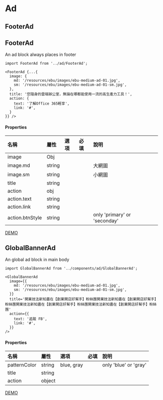 # Ad

## FooterAd

## FooterAd

An ad block always places in footer

```text
import FooterAd from '../ad/FooterAd';

<FooterAd {...{
  image: {
    md: '/resources/ebu/images/ebu-medium-ad-01.jpg',
    sm: '/resources/ebu/images/ebu-medium-ad-01-sm.jpg',
  },
  title: '您隨身的雲端辦公室，無論在哪都能使用一流的高生產力工具！',
  action: {
    text: '了解Office 365輕享',
    link: '#',
  }
}} />
```



#### Properties

| 名稱 | 屬性 | 選項 | 必填 | 說明 |
| :--- | :--- | :--- | :--- | :--- |
| image  | Obj |  |  |  |
| image.md | string |  |  | 大網圖 |
| image.sm | string |  |  | 小網圖 |
| title | string |  |  |  |
| action | obj |  |  |  |
| action.text | string |  |  |  |
| action.link | string |  |  |  |
| action.btnStyle | string |  |  | only 'primary' or 'seconday' |

[DEMO](http://fetnet-storybook.aja.com.tw/iframe.html?id=ad--global-banner-ad-01)

## GlobalBannerAd

An global ad block in main body

```text
import GlobalBannerAd from '../components/ad/GlobalBannerAd';

<GlobalBannerAd
  image={{
    md: '/resources/ebu/images/ebu-medium-ad-01.jpg',
    sm: '/resources/ebu/images/ebu-medium-ad-01-sm.jpg',
  }}
  title='開業技法新知盡在【創業開店好幫手】粉絲團開業技法新知盡在【創業開店好幫手】粉絲團開業技法新知盡在【創業開店好幫手】粉絲團開業技法新知盡在【創業開店好幫手】粉絲團'
  action={{
    text: '追蹤 FB',
    link: '#',
  }}
/>
```

#### Properties

| 名稱 | 屬性 | 選項 | 必填 | 說明 |
| :--- | :--- | :--- | :--- | :--- |
| patternColor  | string | blue, gray |  | only 'blue' or 'gray' |
| title | string |  |  |  |
| action | object |  |  |  |

[DEMO](http://fetnet-storybook.aja.com.tw/iframe.html?id=ad--global-banner-ad-01)


